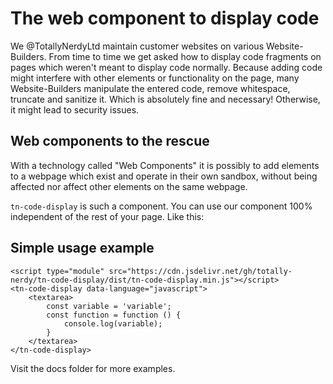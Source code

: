 # The web component to display code

We @TotallyNerdyLtd maintain customer websites on various Website-Builders. From time to time we get asked how to
display code fragments on pages which weren't meant to display code normally.
Because adding code might interfere with other elements or functionality on the page, many Website-Builders manipulate
the entered code, remove whitespace, truncate and sanitize it. Which is absolutely fine and necessary! Otherwise, it
might lead to security issues.

## Web components to the rescue

With a technology called "Web Components" it is possibly to add elements to a webpage which exist and operate in their
own sandbox, without being affected nor affect other elements on the same webpage.

`tn-code-display` is such a component. You can use our component 100% independent of the rest of your page. Like this:

## Simple usage example

```
<script type="module" src="https://cdn.jsdelivr.net/gh/totally-nerdy/tn-code-display/dist/tn-code-display.min.js"></script>
<tn-code-display data-language="javascript">
    <textarea>
        const variable = 'variable';
        const function = function () {
            console.log(variable);
        }
    </textarea>
</tn-code-display>
```

Visit the docs folder for more examples.